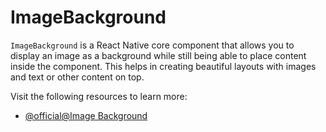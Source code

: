 # ImageBackground

`ImageBackground` is a React Native core component that allows you to display an image as a background while still being able to place content inside the component. This helps in creating beautiful layouts with images and text or other content on top.

Visit the following resources to learn more:

- [@official@Image Background](https://reactnative.dev/docs/imagebackground)
